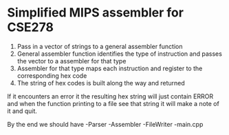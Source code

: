 # Simplified MIPS assembler for CSE278


1. Pass in a vector of strings to a general assembler function
2. General assembler function identifies the type of instruction and passes the vector to a assembler for that type
3. Assembler for that type maps each instruction and register to the corresponding hex code
4. The string of hex codes is built along the way and returned

If it encounters an error it the resulting hex string will just contain ERROR and when the function printing to a file see that string it will make a note of it and quit.

By the end we should have
-Parser
-Assembler
-FileWriter
-main.cpp
